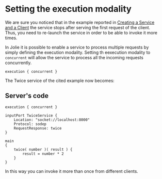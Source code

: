 # Setting the execution modality

We are sure you noticed that in the example reported in [Creating a Service and a Client](https://github.com/jolie/docs/tree/4450f345d4069d83018ef809256a1085ad4f8928/getting-started/creating-a-service-and-a-client/README.md) the service stops after serving the first request of the client. Thus, you need to re-launch the service in order to be able to invoke it more times.

In Jolie it is possible to enable a service to process multiple requests by simply defining the execution modality. Setting th eexecution modality to `concurrent` will allow the service to process all the incoming requests concurrently.

```jolie
execution { concurrent }
```

The Twice service of the cited example now becomes:

## Server's code

```jolie
execution { concurrent }

inputPort TwiceService {
    Location: "socket://localhost:8000"
    Protocol: sodep
    RequestResponse: twice
}

main
{
    twice( number )( result ) {
        result = number * 2
    }
}
```

In this way you can invoke it more than once from different clients.


